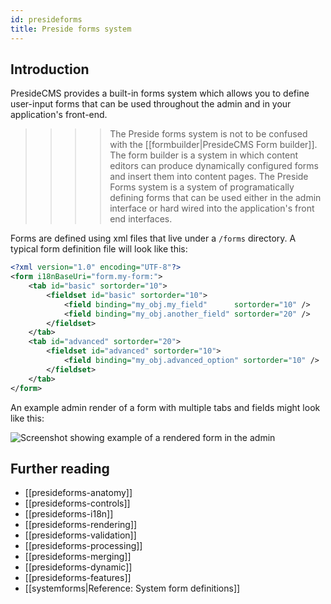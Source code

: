 ```yaml
---
id: presideforms
title: Preside forms system
---
```


## Introduction

PresideCMS provides a built-in forms system which allows you to define user-input forms that can be used throughout the admin and in your application's front-end. 

>>>> The Preside forms system is not to be confused with the [[formbuilder|PresideCMS Form builder]]. The form builder is a system in which content editors can produce dynamically configured forms and insert them into content pages. The Preside Forms system is a system of programatically defining forms that can be used either in the admin interface or hard wired into the application's front end interfaces.

Forms are defined using xml files that live under a `/forms` directory. A typical form definition file will look like this:

```xml
<?xml version="1.0" encoding="UTF-8"?>
<form i18nBaseUri="form.my-form:">
    <tab id="basic" sortorder="10">
        <fieldset id="basic" sortorder="10">
            <field binding="my_obj.my_field"      sortorder="10" />
            <field binding="my_obj.another_field" sortorder="20" />
        </fieldset>
    </tab>
    <tab id="advanced" sortorder="20">
        <fieldset id="advanced" sortorder="10">
            <field binding="my_obj.advanced_option" sortorder="10" />
        </fieldset>
    </tab>
</form>
```

An example admin render of a form with multiple tabs and fields might look like this:

![Screenshot showing example of a rendered form in the admin](images/screenshots/formExample.png)


## Further reading

* [[presideforms-anatomy]]
* [[presideforms-controls]]
* [[presideforms-i18n]]
* [[presideforms-rendering]]
* [[presideforms-validation]]
* [[presideforms-processing]]
* [[presideforms-merging]]
* [[presideforms-dynamic]]
* [[presideforms-features]]
* [[systemforms|Reference: System form definitions]]





